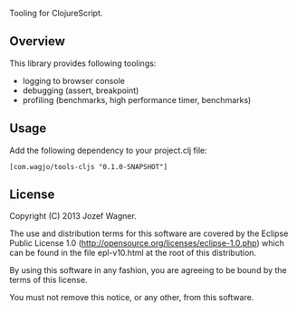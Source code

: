 Tooling for ClojureScript.

## Overview

This library provides following toolings:
* logging to browser console
* debugging (assert, breakpoint)
* profiling (benchmarks, high performance timer, benchmarks)

## Usage

Add the following dependency to your project.clj file:

    [com.wagjo/tools-cljs "0.1.0-SNAPSHOT"]

## License

Copyright (C) 2013 Jozef Wagner.

The use and distribution terms for this software are covered by the
Eclipse Public License 1.0 
(http://opensource.org/licenses/eclipse-1.0.php) which can be found
 in the file epl-v10.html at the root of this distribution.

By using this software in any fashion, you are agreeing to be bound
by the terms of this license.

You must not remove this notice, or any other, from this software.
